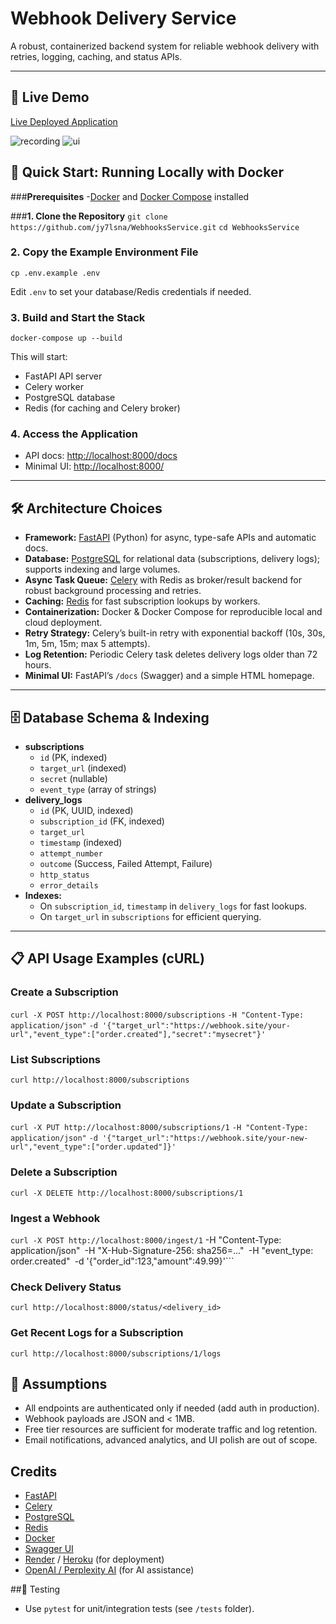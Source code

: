 # Webhook Delivery Service

A robust, containerized backend system for reliable webhook delivery with retries, logging, caching, and status APIs.

---

## 🚀 Live Demo

[Live Deployed Application](https://webhooksservice-4.onrender.com/) 

![recording](https://github.com/user-attachments/assets/b3035ab4-bf7b-4b37-9f60-5e27392e2ad4)
![ui](https://github.com/user-attachments/assets/9d6d064b-c94d-47d1-9b80-b75d8a871a5e)



## 🐳 Quick Start: Running Locally with Docker

###**Prerequisites**
-[Docker](https://www.docker.com/get-started) and [Docker Compose](https://docs.docker.com/compose/install/) installed

###**1. Clone the Repository**
```git clone https://github.com/jy7lsna/WebhooksService.git```
```cd WebhooksService```


### **2. Copy the Example Environment File**
```cp .env.example .env```

Edit `.env` to set your database/Redis credentials if needed.

### **3. Build and Start the Stack**
```docker-compose up --build```

This will start:
- FastAPI API server
- Celery worker
- PostgreSQL database
- Redis (for caching and Celery broker)

### **4. Access the Application**
- API docs: [http://localhost:8000/docs](http://localhost:8000/docs)
- Minimal UI: [http://localhost:8000/](http://localhost:8000/)

---

## 🛠️ Architecture Choices

- **Framework:** [FastAPI](https://fastapi.tiangolo.com/) (Python) for async, type-safe APIs and automatic docs.
- **Database:** [PostgreSQL](https://www.postgresql.org/) for relational data (subscriptions, delivery logs); supports indexing and large volumes.
- **Async Task Queue:** [Celery](https://docs.celeryq.dev/) with Redis as broker/result backend for robust background processing and retries.
- **Caching:** [Redis](https://redis.io/) for fast subscription lookups by workers.
- **Containerization:** Docker & Docker Compose for reproducible local and cloud deployment.
- **Retry Strategy:** Celery’s built-in retry with exponential backoff (10s, 30s, 1m, 5m, 15m; max 5 attempts).
- **Log Retention:** Periodic Celery task deletes delivery logs older than 72 hours.
- **Minimal UI:** FastAPI’s `/docs` (Swagger) and a simple HTML homepage.

---

## 🗄️ Database Schema & Indexing

- **subscriptions**
  - `id` (PK, indexed)
  - `target_url` (indexed)
  - `secret` (nullable)
  - `event_type` (array of strings)
- **delivery_logs**
  - `id` (PK, UUID, indexed)
  - `subscription_id` (FK, indexed)
  - `target_url`
  - `timestamp` (indexed)
  - `attempt_number`
  - `outcome` (Success, Failed Attempt, Failure)
  - `http_status`
  - `error_details`
- **Indexes:**  
  - On `subscription_id`, `timestamp` in `delivery_logs` for fast lookups.
  - On `target_url` in `subscriptions` for efficient querying.

---

## 📋 API Usage Examples (cURL)

### **Create a Subscription**
```curl -X POST http://localhost:8000/subscriptions```
```-H "Content-Type: application/json"```
```-d '{"target_url":"https://webhook.site/your-url","event_type":["order.created"],"secret":"mysecret"}'```


### **List Subscriptions**
```curl http://localhost:8000/subscriptions```

### **Update a Subscription**
```curl -X PUT http://localhost:8000/subscriptions/1```
```-H "Content-Type: application/json"```
```-d '{"target_url":"https://webhook.site/your-new-url","event_type":["order.updated"]}'```


### **Delete a Subscription**
```curl -X DELETE http://localhost:8000/subscriptions/1```


### **Ingest a Webhook**
```curl -X POST http://localhost:8000/ingest/1```
-H "Content-Type: application/json"```
```-H "X-Hub-Signature-256: sha256=..."```
```-H "event_type: order.created"```
```-d '{"order_id":123,"amount":49.99}'```


### **Check Delivery Status**
```curl http://localhost:8000/status/<delivery_id>```


### **Get Recent Logs for a Subscription**
```curl http://localhost:8000/subscriptions/1/logs```

## 📝 Assumptions

- All endpoints are authenticated only if needed (add auth in production).
- Webhook payloads are JSON and < 1MB.
- Free tier resources are sufficient for moderate traffic and log retention.
- Email notifications, advanced analytics, and UI polish are out of scope.

## Credits

- [FastAPI](https://fastapi.tiangolo.com/)
- [Celery](https://docs.celeryq.dev/)
- [PostgreSQL](https://www.postgresql.org/)
- [Redis](https://redis.io/)
- [Docker](https://www.docker.com/)
- [Swagger UI](https://swagger.io/tools/swagger-ui/)
- [Render](https://render.com/) / [Heroku](https://heroku.com/) (for deployment)
- [OpenAI / Perplexity AI](https://www.perplexity.ai/) (for AI assistance)

##🧪 Testing
- Use `pytest` for unit/integration tests (see `/tests` folder).
